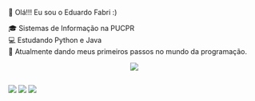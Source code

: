 🤝 Olá!!! Eu sou o Eduardo Fabri :)


🎓 Sistemas de Informação na PUCPR<br>
💻 Estudando Python e Java<br>
👔 Atualmente dando meus primeiros passos no mundo da programação.

<p align="center">
  <a href="https://skillicons.dev">
    <img src="https://skillicons.dev/icons?i=idea,java,spring,html,css,javascript" />
  </a>
</p>
  
  ##
 
<div> 
  <a href="https://instagram.com/eduardofabr" target="_blank"><img src="https://img.shields.io/badge/-Instagram-%23E4405F?style=for-the-badge&logo=instagram&logoColor=white" target="_blank"></a>
  <a href = "mailto:eduardohfabri@gmail.com"><img src="https://img.shields.io/badge/-Gmail-%23333?style=for-the-badge&logo=gmail&logoColor=white" target="_blank"></a>
  <a href="https://www.linkedin.com/in/eduardofabri" target="_blank"><img src="https://img.shields.io/badge/-LinkedIn-%230077B5?style=for-the-badge&logo=linkedin&logoColor=white" target="_blank"></a> 
</div>
